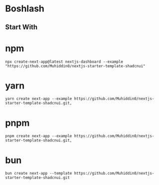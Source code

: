 # Boshlash

## Start With

# npm

```
npx create-next-app@latest nextjs-dashboard --example "https://github.com/Muhiddin0/nextjs-starter-template-shadcnui"
```

# yarn

```
yarn create next-app --example https://github.com/Muhiddin0/nextjs-starter-template-shadcnui.git,
```

# pnpm

```
pnpm create next-app --example https://github.com/Muhiddin0/nextjs-starter-template-shadcnui.git,
```

# bun

```
bun create next-app --template https://github.com/Muhiddin0/nextjs-starter-template-shadcnui.git
```
